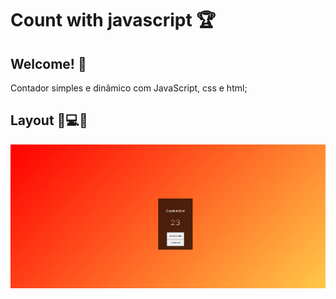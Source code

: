 # Count with javascript 🏆

## Welcome! 👋

Contador simples e dinâmico com JavaScript, css e html;

## Layout 🎨💻📱

![Layout](./images/layout.png)
